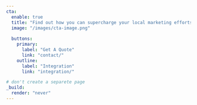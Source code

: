 ```yaml
---
cta:
  enable: true
  title: "Find out how you can supercharge your local marketing efforts."
  image: "/images/cta-image.png"
  
  buttons:
    primary:
      label: "Get A Quote"
      link: "contact/"
    outline:
      label: "Integration"
      link: "integration/"

# don't create a separete page
_build:
  render: "never"
---
```

